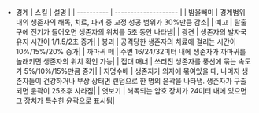 * 경계
	|   스킬   |        설명         |
	| ---------- | -------------------- |
	| 밤올빼미 | 경계범위 내의 생존자의 해독, 치료, 파괴 중 교정 성공 범위가 30%만큼 감소|
	|   예고   | 탈출구에 전기가 들어오면 생존자의 위치를 5초 동안 나타냄|
	|   광견   | 생존자의 발자국 유지 시간이 1/1.5/2초 증가|
	|    붕괴  | 공격당한 생존자의 치료에 걸리는 시간이 10%/15%/20% 증가|
	| 까마귀 떼 | 주변 16/24/32미터 내에 생존자가 까마귀를 놀래키면 생존자의 위치 확인 가능|
	| 접대 매너 | 쓰러진 생존자를 풍선에 묶는 속도가 5%/10%/15%만큼 증가|
	| 지명수배  | 생존자가 의자에 묶여있을 때, 나머지 생존자들이 건강하거나 부상 상태면 랜덤으로 한 명의 윤곽을 나타냄. 생존자가 구출되면 윤곽이 25초후 사라짐|
	|  엿보기   | 해독되는 암호 장치가 24미터 내에 있으면 그 장치가 특수한 윤곽으로 표시됨|
